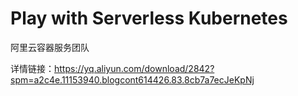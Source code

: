 # Play with Serverless Kubernetes
阿里云容器服务团队

详情链接：https://yq.aliyun.com/download/2842?spm=a2c4e.11153940.blogcont614426.83.8cb7a7ecJeKpNj
